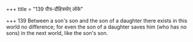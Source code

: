 +++
title = "139 पौत्र-दौहित्रयोर् लोके"

+++
139	Between a son's son and the son of a daughter there exists in this world no difference; for even the son of a daughter saves him (who has no sons) in the next world, like the son's son.